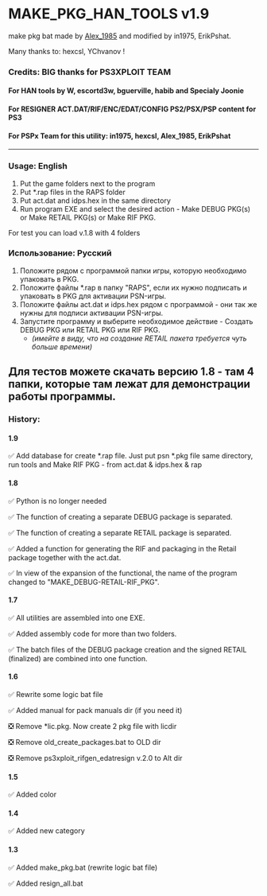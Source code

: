 # MAKE_PKG_HAN_TOOLS v1.9
make pkg bat made by [Alex_1985](http://www.pspx.ru/forum/member.php?u=458658) and modified by in1975, ErikPshat.

Many thanks to: hexcsl, YChvanov !

###  Credits:               BIG thanks for PS3XPLOIT TEAM
#### For HAN tools by W, escortd3w, bguerville, habib and Specialy Joonie
#### For RESIGNER ACT.DAT/RIF/ENC/EDAT/CONFIG PS2/PSX/PSP content for PS3
#### For PSPx Team for this utility: in1975, hexcsl, Alex_1985, ErikPshat
--------------------------------------------------------------------

### Usage: English
1. Put the game folders next to the program 
2. Put *.rap files in the RAPS folder
3. Put act.dat and idps.hex in the same directory
4. Run program EXE and select the desired action - Make DEBUG PKG(s) or Make RETAIL PKG(s) or Make RIF PKG.

For test you can load v.1.8 with 4 folders

### Использование: Русский
1. Положите рядом с программой папки игры, которую необходимо упаковать в PKG.
2. Положите файлы *.rap в папку "RAPS", если их нужно подписать и упаковать в PKG для активации PSN-игры.
3. Положите файлы act.dat и idps.hex рядом с программой - они так же нужны для подписи активации PSN-игры.
4. Запустите программу и выберите необходимое действие - Создать DEBUG PKG или RETAIL PKG или RIF PKG.
   - _(имейте в виду, что на создание RETAIL пакета требуется чуть больше времени)_
   
Для тестов можете скачать версию 1.8 - там 4 папки, которые там лежат для демонстрации работы программы.
--------------------------------------------------------------------
	
### History:

#### 1.9
:white_check_mark: Add database for create *.rap file. Just put psn *.pkg file same directory, run tools and Make RIF PKG - from act.dat & idps.hex & rap

#### 1.8
:white_check_mark: Python is no longer needed

:white_check_mark: The function of creating a separate DEBUG package is separated.

:white_check_mark: The function of creating a separate RETAIL package is separated.

:white_check_mark: Added a function for generating the RIF and packaging in the Retail package together with the act.dat.

:white_check_mark: In view of the expansion of the functional, the name of the program changed to "MAKE_DEBUG-RETAIL-RIF_PKG".

#### 1.7
:white_check_mark: All utilities are assembled into one EXE.

:white_check_mark: Added assembly code for more than two folders.

:white_check_mark: The batch files of the DEBUG package creation and the signed RETAIL (finalized) are combined into one function.

#### 1.6
:white_check_mark: Rewrite some logic bat file

:white_check_mark: Added manual for pack manuals dir (if you need it)

:negative_squared_cross_mark: Remove *lic.pkg. Now create 2 pkg file with licdir

:negative_squared_cross_mark: Remove old_create_packages.bat to OLD dir

:negative_squared_cross_mark: Remove ps3xploit_rifgen_edatresign v.2.0 to Alt dir

#### 1.5
:white_check_mark: Added color

#### 1.4
:white_check_mark: Added new category

#### 1.3
:white_check_mark: Added make_pkg.bat (rewrite logic bat file)

:white_check_mark: Added resign_all.bat 
